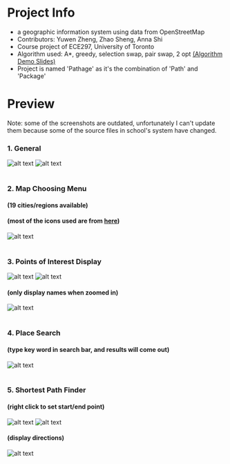 # Project Info
- a geographic information system using data from OpenStreetMap
- Contributors: Yuwen Zheng, Zhao Sheng, Anna Shi  
- Course project of ECE297, University of Toronto  
- Algorithm used: A*, greedy, selection swap, pair swap, 2 opt  [(Algorithm Demo Slides)](https://docs.google.com/presentation/d/1pOjHdbiZ4rC0EQaRnbb_id5GiTZv8B68ORyDmSKU2QE/edit?usp=sharing) 
- Project is named 'Pathage' as it's the combination of 'Path' and 'Package'  


# Preview
Note: some of the screenshots are outdated, unfortunately I can't update them because some of the source files in school's system have changed.

### 1. General
![alt text](https://github.com/echoztoronto/Pathage/blob/screenshot/images/image1.png)
![alt text](https://github.com/echoztoronto/Pathage/blob/screenshot/images/image7.png)
<br />
<br />

### 2. Map Choosing Menu 
#### (19 cities/regions available)
#### (most of the icons used are from [here](https://sa3er.deviantart.com/art/World-Cities-2-0-386839729))
![alt text](https://github.com/echoztoronto/Pathage/blob/screenshot/images/image5.png)
<br />
<br />

### 3. Points of Interest Display
![alt text](https://github.com/echoztoronto/Pathage/blob/screenshot/images/image3.png)
![alt text](https://github.com/echoztoronto/Pathage/blob/screenshot/images/image9.png)
#### (only display names when zoomed in)
![alt text](https://github.com/echoztoronto/Pathage/blob/screenshot/images/image10.png)
<br />
<br />

### 4. Place Search
#### (type key word in search bar, and results will come out)
![alt text](https://github.com/echoztoronto/Pathage/blob/screenshot/images/image8.png)
<br />
<br />

### 5. Shortest Path Finder
#### (right click to set start/end point)
![alt text](https://github.com/echoztoronto/Pathage/blob/screenshot/images/image6.png)
![alt text](https://github.com/echoztoronto/Pathage/blob/screenshot/images/image4.png)
#### (display directions)
![alt text](https://github.com/echoztoronto/Pathage/blob/screenshot/images/image2.png)


